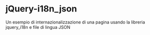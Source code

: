 # jQuery-i18n_json
Un esempio di internazionalizzazione di una pagina usando la libreria jquery_i18n e file di lingua JSON
